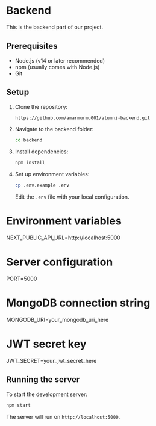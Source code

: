 # Backend

This is the backend part of our project.

## Prerequisites

- Node.js (v14 or later recommended)
- npm (usually comes with Node.js)
- Git

## Setup

1. Clone the repository:
   ```bash
   https://github.com/amarmurmu001/alumni-backend.git
   ```

2. Navigate to the backend folder:
   ```bash
   cd backend
   ```

3. Install dependencies:
   ```bash
   npm install
   ```

4. Set up environment variables:
   ```bash
   cp .env.example .env
   ```
   Edit the `.env` file with your local configuration.
   

# Environment variables
NEXT_PUBLIC_API_URL=http://localhost:5000

# Server configuration
PORT=5000

# MongoDB connection string
MONGODB_URI=your_mongodb_uri_here

# JWT secret key
JWT_SECRET=your_jwt_secret_here

## Running the server

To start the development server:
```bash
npm start
```

The server will run on `http://localhost:5000`.

